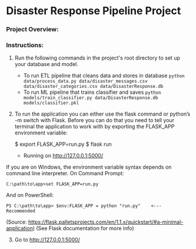 # Disaster Response Pipeline Project
### Project Overview:


### Instructions:
1. Run the following commands in the project's root directory to set up your database and model.

    - To run ETL pipeline that cleans data and stores in database
        `python data/process_data.py data/disaster_messages.csv data/disaster_categories.csv data/DisasterResponse.db`
    - To run ML pipeline that trains classifier and saves
        `python models/train_classifier.py data/DisasterResponse.db models/classifier.pkl`

2. To run the application you can either use the flask command or python’s -m switch with Flask. Before you can do that you need to tell your terminal the application to work with by exporting the FLASK_APP environment variable:

	$ export FLASK_APP=run.py
	$ flask run
 	* Running on http://127.0.0.1:5000/

If you are on Windows, the environment variable syntax depends on command line interpreter. On Command Prompt:

	C:\path\to\app>set FLASK_APP=run.py

And on PowerShell:

	PS C:\path\to\app> $env:FLASK_APP = python "run.py"    <--- Recommended    

(Source: https://flask.palletsprojects.com/en/1.1.x/quickstart/#a-minimal-application)
(See Flask documentation for more info)

3. Go to http://127.0.0.1:5000/
